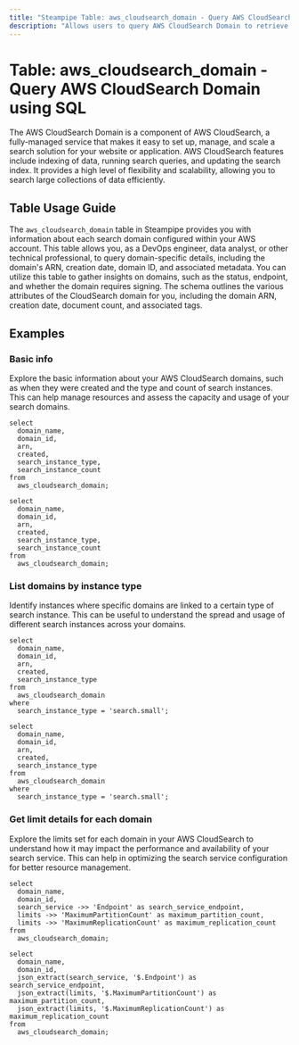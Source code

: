 ```yaml
---
title: "Steampipe Table: aws_cloudsearch_domain - Query AWS CloudSearch Domain using SQL"
description: "Allows users to query AWS CloudSearch Domain to retrieve detailed information about each search domain configured within an AWS account."
---
```


# Table: aws_cloudsearch_domain - Query AWS CloudSearch Domain using SQL

The AWS CloudSearch Domain is a component of AWS CloudSearch, a fully-managed service that makes it easy to set up, manage, and scale a search solution for your website or application. AWS CloudSearch features include indexing of data, running search queries, and updating the search index. It provides a high level of flexibility and scalability, allowing you to search large collections of data efficiently.

## Table Usage Guide

The `aws_cloudsearch_domain` table in Steampipe provides you with information about each search domain configured within your AWS account. This table allows you, as a DevOps engineer, data analyst, or other technical professional, to query domain-specific details, including the domain's ARN, creation date, domain ID, and associated metadata. You can utilize this table to gather insights on domains, such as the status, endpoint, and whether the domain requires signing. The schema outlines the various attributes of the CloudSearch domain for you, including the domain ARN, creation date, document count, and associated tags.

## Examples

### Basic info
Explore the basic information about your AWS CloudSearch domains, such as when they were created and the type and count of search instances. This can help manage resources and assess the capacity and usage of your search domains.

```sql+postgres
select
  domain_name,
  domain_id,
  arn,
  created,
  search_instance_type,
  search_instance_count
from
  aws_cloudsearch_domain;
```

```sql+sqlite
select
  domain_name,
  domain_id,
  arn,
  created,
  search_instance_type,
  search_instance_count
from
  aws_cloudsearch_domain;
```

### List domains by instance type
Identify instances where specific domains are linked to a certain type of search instance. This can be useful to understand the spread and usage of different search instances across your domains.

```sql+postgres
select
  domain_name,
  domain_id,
  arn,
  created,
  search_instance_type
from
  aws_cloudsearch_domain
where
  search_instance_type = 'search.small';
```

```sql+sqlite
select
  domain_name,
  domain_id,
  arn,
  created,
  search_instance_type
from
  aws_cloudsearch_domain
where
  search_instance_type = 'search.small';
```

### Get limit details for each domain
Explore the limits set for each domain in your AWS CloudSearch to understand how it may impact the performance and availability of your search service. This can help in optimizing the search service configuration for better resource management.

```sql+postgres
select
  domain_name,
  domain_id,
  search_service ->> 'Endpoint' as search_service_endpoint,
  limits ->> 'MaximumPartitionCount' as maximum_partition_count,
  limits ->> 'MaximumReplicationCount' as maximum_replication_count
from
  aws_cloudsearch_domain;
```

```sql+sqlite
select
  domain_name,
  domain_id,
  json_extract(search_service, '$.Endpoint') as search_service_endpoint,
  json_extract(limits, '$.MaximumPartitionCount') as maximum_partition_count,
  json_extract(limits, '$.MaximumReplicationCount') as maximum_replication_count
from
  aws_cloudsearch_domain;
```